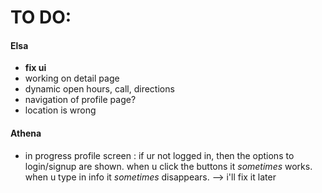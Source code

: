 # TO DO:

#### Elsa

- **fix ui**
- working on detail page
- dynamic open hours, call, directions
- navigation of profile page?
- location is wrong

#### Athena

- in progress profile screen : if ur not logged in, then the options to login/signup are shown. when u click the buttons it _sometimes_ works. when u type in info it _sometimes_ disappears. --> i'll fix it later
